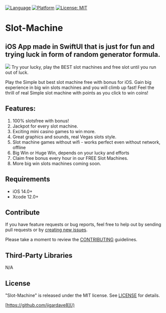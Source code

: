[![Language](http://img.shields.io/badge/language-SwiftUI-orange?style=flat
)](https://developer.apple.com/swift)
[![Platform](https://img.shields.io/badge/platform-iOS%20%7C%20-blue)]()
[![License: MIT](https://img.shields.io/badge/License-MIT-yellow.svg)](https://opensource.org/licenses/MIT)

# <h1>Slot-Machine</h1> 
<h2>iOS App made in SwiftUI that is just for fun and trying luck in form of random generator formula. </h2>

<p align="center"> </P>
   <img src=”(https://user-images.githubusercontent.com/13096575/123420370-1d3ba600-d5d9-11eb-893d-8f8cfb8f4988.png)”>
Try your lucky, play the BEST slot machines and free slot until you run out of luck.

Play the Simple but best slot machine free with bonus for iOS.
Gain big experience in big win slots machines and you will climb up fast! 
Feel the thrill of real Simple slot machine with points as you click to win  coins!

<h2>Features: </h2>

1. 100% slotsfree with bonus!
2. Jackpot for every slot machine.
3. Exciting mini casino games to win more.
4. Great graphics and sounds, real Vegas slots style.
7. Slot machine games without wifi - works perfect even without network, offline
8. Big Win or Huge Win, depends on your lucky and efforts
9. Claim free bonus every hour in our FREE Slot Machines.
10. More big win slots machines coming soon.
   
  </p>
 

  <div style="text-align: center">
  
  
  </div>
</p>

## Requirements

- iOS 14.0+
- Xcode 12.0+

## Contribute

If you have feature requests or bug reports, feel free to help out by sending pull requests or by [creating new issues](https://github.com/jigardave8/Slot-Machine/issues/new). 

Please take a moment to
review the [CONTRIBUTING](.github/CONTRIBUTING.md) guidelines.
    
## Third-Party Libraries

N/A


## License

"Slot-Machine" is released under the MIT license. See [LICENSE](mit) for details.

[https://github.com/jigardave8](/)

[swift-image]:https://img.shields.io/badge/swift-5.0-orange.svg
[swift-url]: https://swift.org/
[license-image]: https://img.shields.io/badge/License-MIT-blue.svg
[license-url]: LICENSE
